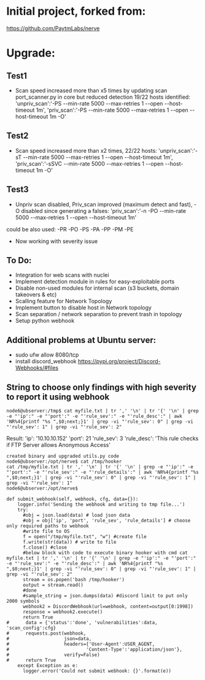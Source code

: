 # Initial project, forked from:
https://github.com/PaytmLabs/nerve

# Upgrade:
## Test1
* Scan speed increased more than x5 times by updating scan port_scanner.py in core but reduced detection 19/22 hosts identified:
      'unpriv_scan':'-PS --min-rate 5000 --max-retries 1 --open --host-timeout 1m',
      'priv_scan':'-PS --min-rate 5000 --max-retries 1 --open --host-timeout 1m -O'
## Test2
* Scan speed increased more than x2 times, 22/22 hosts:
      'unpriv_scan':'-sT --min-rate 5000 --max-retries 1 --open --host-timeout 1m',
      'priv_scan':'-sSVC --min-rate 5000 --max-retries 1 --open --host-timeout 1m -O'
## Test3
* Unpriv scan disabled, Priv_scan improved (maximum detect and fast), -O disabled since generating a falses:
      'priv_scan':'-n -PO --min-rate 5000 --max-retries 1 --open --host-timeout 1m'

could be also used: -PR -PO -PS -PA -PP -PM -PE
      
* Now working with severity issue

## To Do:
* Integration for web scans with nuclei
* Implement detection module in rules for easy-exploitable ports
* Disable non-used modules for internal scan (s3 buckets, domain takeovers & etc)
* Scalling feature for Network Topology
* Implement button to disable host in Network topology
* Scan separation / network separation to prevent trash in topology
* Setup python webhook

## Additional problems at Ubuntu server:
* sudo ufw allow 8080/tcp
* install discord_webhook https://pypi.org/project/Discord-Webhooks/#files

## String to choose only findings with high severity to report it using webhook
```node6@ubserver:/tmp$ cat myfile.txt | tr ',' '\n' | tr '{' '\n' | grep -e "'ip':" -e "'port':" -e "'rule_sev':" -e "'rule_desc':" | awk 'NR%4{printf "%s ",$0;next;}1' | grep -vi "'rule_sev': 0" | grep -vi "'rule_sev': 1" | grep -vi "'rule_sev': 2"```

Result:
'ip': '10.10.10.152'  'port': 21  'rule_sev': 3  'rule_desc': 'This rule checks if FTP Server allows Anonymous Access'

```
created binary and upgraded utils.py code
node6@ubserver:/opt/nerve$ cat /tmp/hooker 
cat /tmp/myfile.txt | tr ',' '\n' | tr '{' '\n' | grep -e "'ip':" -e "'port':" -e "'rule_sev':" -e "'rule_details':" | awk 'NR%4{printf "%s ",$0;next;}1' | grep -vi "'rule_sev': 0" | grep -vi "'rule_sev': 1" | grep -vi "'rule_sev': 1"
node6@ubserver:/opt/nerve$ 
```

```
def submit_webhook(self, webhook, cfg, data={}):
    logger.info('Sending the webhook and writing to tmp file...')
    try:
      #obj = json.load(data) # load json data
      #obj = obj['ip', 'port', 'rule_sev', 'rule_details'] # choose only required paths to webhook
      #write file to OS
      f = open("/tmp/myfile.txt", "w") #create file      
      f.write(str(data)) # write to file
      f.close() #close
      #below block with code to execute binary hooker with cmd cat myfile.txt | tr ',' '\n' | tr '{' '\n' | grep -e "'ip':" -e "'port':" -e "'rule_sev':" -e "'rule_desc':" | awk 'NR%4{printf "%s ",$0;next;}1' | grep -vi "'rule_sev': 0" | grep -vi "'rule_sev': 1" | grep -vi "'rule_sev': 2"
      stream = os.popen('bash /tmp/hooker')
      output = stream.read()
      #done
      #sample_string = json.dumps(data) #discord limit to put only 2000 symbols
      webhook2 = DiscordWebhook(url=webhook, content=output[0:1998])
      response = webhook2.execute()
      return True
#      data = {'status':'done', 'vulnerabilities':data, 'scan_config':cfg}
#      requests.post(webhook, 
#                    json=data, 
#                    headers={'User-Agent':USER_AGENT, 
#                            'Content-Type':'application/json'},
#                    verify=False)
#      return True
    except Exception as e:
      logger.error('Could not submit webhook: {}'.format(e))
```

